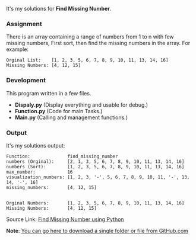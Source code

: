 It's my solutions for **Find Missing Number**.

### Assignment
There is an array containing a range of numbers from 1 to n with few missing numbers, First sort, then find the missing numbers in the array.
For example:
```
Orginal List:    [1, 2, 3, 5, 6, 7, 8, 9, 10, 11, 13, 14, 16]
Missing Numbers: [4, 12, 15]
```

### Development
This program written in a few files.
- **Dispaly.py** (Display everything and usable for debug.)
- **Function.py** (Code for main Tasks.)
- **Main.py** (Calling  and  management functions.) 

### Output
It's my solutions output:
```
Function:              find_missing_number
numbers (Orginal):     [2, 1, 3, 5, 6, 7, 8, 9, 10, 11, 13, 14, 16]
numbers (Sort):        [1, 2, 3, 5, 6, 7, 8, 9, 10, 11, 13, 14, 16]
max_number:            16
visualization_numbers: [1, 2, 3, '-', 5, 6, 7, 8, 9, 10, 11, '-', 13, 14, '-', 16]
missing_numbers:       [4, 12, 15]


Orginal Numbers:       [1, 2, 3, 5, 6, 7, 8, 9, 10, 11, 13, 14, 16]
Missing Numbers:       [4, 12, 15]
```

Source Link:  [Find Missing Number using Python](https://thecleverprogrammer.com/2022/07/13/find-missing-number-using-python/)

**Note**: [You can go here to download a single folder or file from GitHub.com](https://minhaskamal.github.io/DownGit/#/home)
